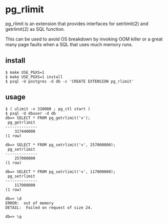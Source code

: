 pg_rlimit
=========

pg_rlimit is an extension that provides interfaces for setrlimit(2)
and getrlimit(2) as SQL function.

This can be used to avoid OS breakdown by invoking OOM killer or
a great many page faults when a SQL that uses much memory runs.


## install

    $ make USE_PGXS=1
    $ make USE_PGXS=1 install
    $ psql -U postgres -d db -c 'CREATE EXTENSION pg_rlimit'

## usage

    $ ( ulimit -v 310000 ; pg_ctl start )
    $ psql -U dbuser -d db 
    db=> SELECT * FROM pg_getrlimit('v');
     pg_getrlimit
    --------------
        317440000
    (1 row)
     
    db=> SELECT * FROM pg_setrlimit('v', 257000000);
     pg_setrlimit
    --------------
        257000000
    (1 row)
      
    db=> SELECT * FROM pg_setrlimit('v', 117000000);
     pg_setrlimit
    --------------
        117000000
    (1 row)
     
    db=> \d
    ERROR:  out of memory
    DETAIL:  Failed on request of size 24.
    
    db=> \q
